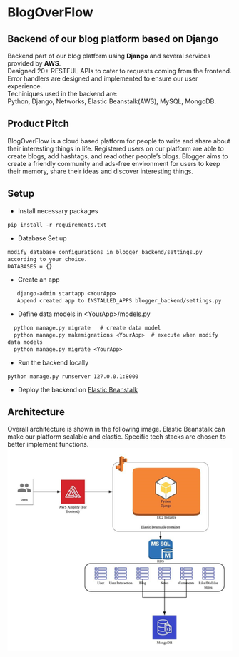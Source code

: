 # BlogOverFlow
## Backend of our blog platform based on Django

Backend part of our blog platform using **Django** and several services provided by **AWS**.   
Designed 20+ RESTFUL APIs to cater to requests coming from the frontend. Error handlers are designed and implemented to ensure our user experience.  
Techiniques used in the backend are:  
Python, Django, Networks, Elastic Beanstalk(AWS), MySQL, MongoDB.


## Product Pitch
BlogOverFlow is a cloud based platform for people to write and share about their interesting things in life. Registered users on our platform are able to create blogs, add hashtags, and read other people’s blogs. Blogger aims to create a friendly community and ads-free environment for users to keep their memory, share their ideas and discover interesting things.


## Setup
- Install necessary packages
```
pip install -r requirements.txt
```
- Database Set up
```
modify database configurations in blogger_backend/settings.py according to your choice.
DATABASES = {}
```
- Create an app
```
   django-admin startapp <YourApp>
   Append created app to INSTALLED_APPS blogger_backend/settings.py
```
- Define data models in &lt;YourApp&gt;/models.py
```
  python manage.py migrate   # create data model
  python manage.py makemigrations <YourApp>  # execute when modify data models
  python manage.py migrate <YourApp>
```
- Run the backend locally
```
python manage.py runserver 127.0.0.1:8000
```
- Deploy the backend on [Elastic Beanstalk](https://docs.aws.amazon.com/elasticbeanstalk/latest/dg/create-deploy-python-django.html)


## Architecture
Overall architecture is shown in the following image. Elastic Beanstalk can make our platform scalable and elastic. Specific tech stacks are chosen to better implement functions.  
![image](https://github.com/YunjieCao/Blogger-backend/blob/master/architecture.png)
